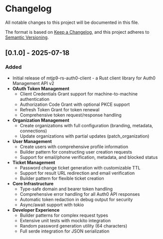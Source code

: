 # Changelog

All notable changes to this project will be documented in this file.

The format is based on [Keep a Changelog](https://keepachangelog.com/en/1.0.0/),
and this project adheres to [Semantic Versioning](https://semver.org/spec/v2.0.0.html).

## [0.1.0] - 2025-07-18

### Added

- Initial release of mtjp9-rs-auth0-client - a Rust client library for Auth0 Management API v2
- **OAuth Token Management**
  - Client Credentials Grant support for machine-to-machine authentication
  - Authorization Code Grant with optional PKCE support
  - Refresh Token Grant for token renewal
  - Comprehensive token request/response handling
- **Organization Management**
  - Create organizations with full configuration (branding, metadata, connections)
  - Update organizations with partial updates (patch_organization)
- **User Management**
  - Create users with comprehensive profile information
  - Builder pattern for constructing user creation requests
  - Support for email/phone verification, metadata, and blocked status
- **Ticket Management**
  - Password change ticket generation with customizable TTL
  - Support for result URL redirection and email verification
  - Builder pattern for flexible ticket creation
- **Core Infrastructure**
  - Type-safe domain and bearer token handling
  - Comprehensive error handling for all Auth0 API responses
  - Automatic token redaction in debug output for security
  - Async/await support with tokio
- **Developer Experience**
  - Builder patterns for complex request types
  - Extensive unit tests with mockito integration
  - Random password generation utility (64 characters)
  - Full serde integration for JSON serialization
